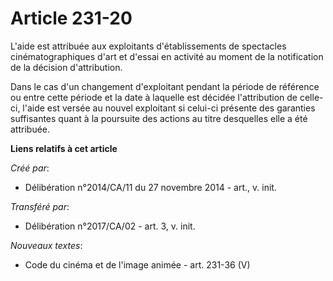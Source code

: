 # Article 231-20

L'aide est attribuée aux exploitants d'établissements de spectacles cinématographiques d'art et d'essai en activité au moment
de la notification de la décision d'attribution. 

Dans le cas d'un changement d'exploitant pendant la période de référence ou entre cette période et la date à laquelle est
décidée l'attribution de celle-ci, l'aide est versée au nouvel exploitant si celui-ci présente des garanties suffisantes
quant à la poursuite des actions au titre desquelles elle a été attribuée.

**Liens relatifs à cet article**

_Créé par_:

  - Délibération n°2014/CA/11 du 27 novembre 2014 - art., v. init.

_Transféré par_:

  - Délibération n°2017/CA/02 - art. 3, v. init.

_Nouveaux textes_:

  - Code du cinéma et de l'image animée - art. 231-36 (V)
